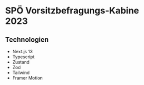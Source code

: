 # SPÖ Vorsitzbefragungs-Kabine 2023

## Technologien
- Next.js 13
- Typescript
- Zustand
- Zod
- Tailwind
- Framer Motion
